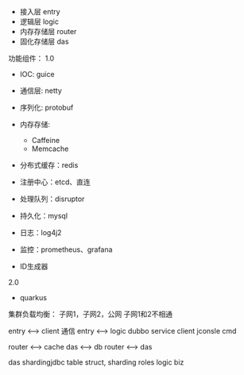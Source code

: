- 接入层 entry
- 逻辑层 logic
- 内存存储层 router
- 固化存储层 das


功能组件：
1.0
- IOC: guice
- 通信层: netty
- 序列化: protobuf
- 内存存储: 
    - Caffeine
    - Memcache
- 分布式缓存：redis
- 注册中心：etcd、直连
- 处理队列：disruptor
- 持久化：mysql
- 日志：log4j2
- 监控：prometheus、grafana

- ID生成器

2.0
- quarkus


集群负载均衡：
子网1，子网2，公网
子网1和2不相通


entry <--> client 通信
entry <--> logic dubbo service 
client jconsle cmd

router <--> cache
das <--> db
router <--> das

das shardingjdbc
table struct, sharding roles
logic biz
 